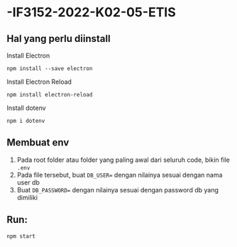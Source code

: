 # -IF3152-2022-K02-05-ETIS

## Hal yang perlu diinstall
Install Electron
```
npm install --save electron
```

Install Electron Reload
```
npm install electron-reload
```

Install dotenv
```
npm i dotenv
```
## Membuat env
1. Pada root folder atau folder yang paling awal dari seluruh code, bikin file `.env`
2. Pada file tersebut, buat `DB_USER=` dengan nilainya sesuai dengan nama user db
3. Buat `DB_PASSWORD=` dengan nilainya sesuai dengan password db yang dimiliki

## Run:
```
npm start
```
